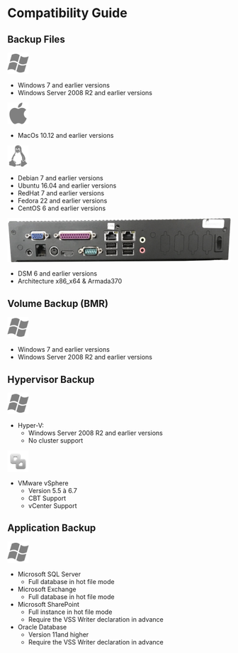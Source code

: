 # Compatibility Guide

## Backup Files

![](../../.gitbook/assets/image%20%289%29.png)

* Windows 7 and earlier versions
* Windows Server 2008 R2 and earlier versions

![](../../.gitbook/assets/image%20%282%29.png)

* MacOs 10.12 and earlier versions

![](../../.gitbook/assets/image%20%2819%29.png)

* Debian 7 and earlier versions
* Ubuntu 16.04 and earlier versions
* RedHat 7 and earlier versions
* Fedora 22 and earlier versions
* CentOS 6 and earlier versions

![](../../.gitbook/assets/image%20%2821%29.png)

* DSM 6 and earlier versions
* Architecture x86\_x64 & Armada370

## Volume Backup \(BMR\)

![](../../.gitbook/assets/image%20%289%29.png)

* Windows 7 and earlier versions
* Windows Server 2008 R2 and earlier versions

## Hypervisor Backup

![](../../.gitbook/assets/image%20%289%29.png)

* Hyper-V: 
  * Windows Server 2008 R2 and earlier versions
  * No cluster support

![](../../.gitbook/assets/image%20%2829%29.png)

* VMware vSphere
  * Version 5.5 à 6.7
  * CBT Support
  * vCenter Support

## Application Backup

![](../../.gitbook/assets/image%20%289%29.png)

* Microsoft SQL Server
  * Full database in hot file mode
* Microsoft Exchange
  * Full database in hot file mode
* Microsoft SharePoint
  * Full instance in hot file mode
  * Require the VSS Writer declaration in advance
* Oracle Database
  * Version 11and higher
  * Require the VSS Writer declaration in advance

 



